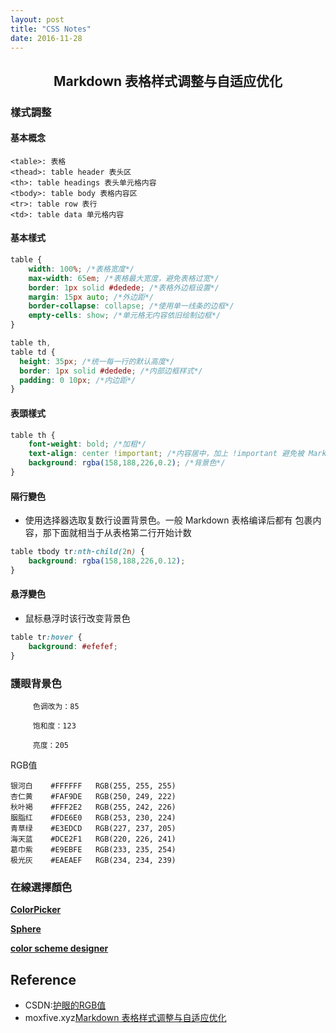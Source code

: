 ```yaml
---
layout: post
title: "CSS Notes"
date: 2016-11-28
---
```


## <center> Markdown 表格样式调整与自适应优化  </center>

### 樣式調整

#### 基本概念

```
<table>: 表格
<thead>: table header 表头区
<th>: table headings 表头单元格内容
<tbody>: table body 表格内容区
<tr>: table row 表行
<td>: table data 单元格内容
```

#### 基本樣式

```css
table {
    width: 100%; /*表格宽度*/
    max-width: 65em; /*表格最大宽度，避免表格过宽*/
    border: 1px solid #dedede; /*表格外边框设置*/
    margin: 15px auto; /*外边距*/
    border-collapse: collapse; /*使用单一线条的边框*/
    empty-cells: show; /*单元格无内容依旧绘制边框*/
}

table th,
table td {
  height: 35px; /*统一每一行的默认高度*/
  border: 1px solid #dedede; /*内部边框样式*/
  padding: 0 10px; /*内边距*/
}
```

#### 表頭樣式

```css
table th {
    font-weight: bold; /*加粗*/
    text-align: center !important; /*内容居中，加上 !important 避免被 Markdown 样式覆盖*/
    background: rgba(158,188,226,0.2); /*背景色*/
}
```

#### 隔行變色

 - 使用选择器选取复数行设置背景色。一般 Markdown 表格编译后都有 <tbody> 包裹内容，那下面就相当于从表格第二行开始计数

```css
table tbody tr:nth-child(2n) {
    background: rgba(158,188,226,0.12); 
}
```

#### 悬浮變色

 - 鼠标悬浮时该行改变背景色

```css
table tr:hover {
    background: #efefef; 
}
```


### 護眼背景色

```
     色调改为：85

     饱和度：123

     亮度：205
```

RGB值

```
银河白    #FFFFFF   RGB(255, 255, 255)
杏仁黄    #FAF9DE   RGB(250, 249, 222)
秋叶褐    #FFF2E2   RGB(255, 242, 226)
胭脂红    #FDE6E0   RGB(253, 230, 224)
青草绿    #E3EDCD   RGB(227, 237, 205)
海天蓝    #DCE2F1   RGB(220, 226, 241)
葛巾紫    #E9EBFE   RGB(233, 235, 254)
极光灰    #EAEAEF   RGB(234, 234, 239)
```

### 在線選擇顏色

[**ColorPicker**](http://www.colorpicker.com/)

[**Sphere**](https://galactic.ink/sphere/)

[**color scheme designer**](http://colorschemedesigner.com/)


## Reference

 - CSDN:[护眼的RGB值](http://blog.csdn.net/zhengqiqiqinqin/article/details/8175893)
 - moxfive.xyz[Markdown 表格样式调整与自适应优化](http://moxfive.xyz/2016/03/04/markdown-table-style/)
